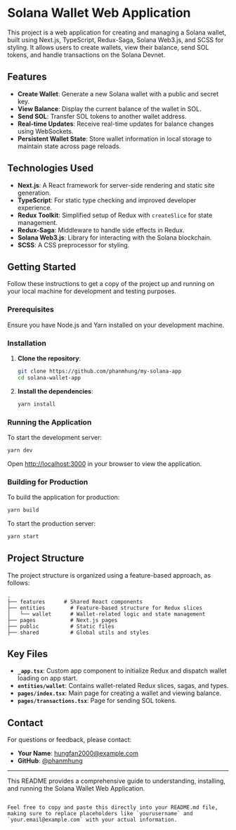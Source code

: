 # Solana Wallet Web Application

This project is a web application for creating and managing a Solana wallet, built using Next.js, TypeScript, Redux-Saga, Solana Web3.js, and SCSS for styling. It allows users to create wallets, view their balance, send SOL tokens, and handle transactions on the Solana Devnet.

## Features

- **Create Wallet**: Generate a new Solana wallet with a public and secret key.
- **View Balance**: Display the current balance of the wallet in SOL.
- **Send SOL**: Transfer SOL tokens to another wallet address.
- **Real-time Updates**: Receive real-time updates for balance changes using WebSockets.
- **Persistent Wallet State**: Store wallet information in local storage to maintain state across page reloads.

## Technologies Used

- **Next.js**: A React framework for server-side rendering and static site generation.
- **TypeScript**: For static type checking and improved developer experience.
- **Redux Toolkit**: Simplified setup of Redux with `createSlice` for state management.
- **Redux-Saga**: Middleware to handle side effects in Redux.
- **Solana Web3.js**: Library for interacting with the Solana blockchain.
- **SCSS**: A CSS preprocessor for styling.

## Getting Started

Follow these instructions to get a copy of the project up and running on your local machine for development and testing purposes.

### Prerequisites

Ensure you have Node.js and Yarn installed on your development machine.

### Installation

1. **Clone the repository**:

   ```bash
   git clone https://github.com/phanmhung/my-solana-app
   cd solana-wallet-app
   ```

2. **Install the dependencies**:

   ```bash
   yarn install
   ```

### Running the Application

To start the development server:

```bash
yarn dev
```

Open [http://localhost:3000](http://localhost:3000) in your browser to view the application.

### Building for Production

To build the application for production:

```bash
yarn build
```

To start the production server:

```bash
yarn start
```

## Project Structure

The project structure is organized using a feature-based approach, as follows:

```
.
├── features      # Shared React components
├── entities        # Feature-based structure for Redux slices
│   └── wallet      # Wallet-related logic and state management
├── pages           # Next.js pages
├── public          # Static files
├── shared          # Global utils and styles
```

## Key Files

- **`_app.tsx`**: Custom app component to initialize Redux and dispatch wallet loading on app start.
- **`entities/wallet`**: Contains wallet-related Redux slices, sagas, and types.
- **`pages/index.tsx`**: Main page for creating a wallet and viewing balance.
- **`pages/transactions.tsx`**: Page for sending SOL tokens.

## Contact

For questions or feedback, please contact:

- **Your Name**: [hungfan2000@example.com](mailto:hungfan2000l@gmail.com)
- **GitHub**: [@phanmhung](https://github.com/phanmhung)

---

This README provides a comprehensive guide to understanding, installing, and running the Solana Wallet Web Application.
```

Feel free to copy and paste this directly into your README.md file, making sure to replace placeholders like `yourusername` and `your.email@example.com` with your actual information.
